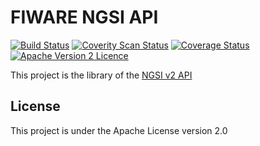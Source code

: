 # FIWARE NGSI API

[![Build Status](https://travis-ci.org/Orange-OpenSource/fiware-ngsi2-api.svg?branch=master)](https://travis-ci.org/Orange-OpenSource/fiware-ngsi2-api) [![Coverity Scan Status](https://scan.coverity.com/projects/7943/badge.svg)](https://scan.coverity.com/projects/7943) [![Coverage Status](https://coveralls.io/repos/github/Orange-OpenSource/fiware-ngsi2-api/badge.svg?branch=master)](https://coveralls.io/github/Orange-OpenSource/fiware-ngsi2-api?branch=master) [![Apache Version 2 Licence](https://img.shields.io/badge/License-Apache%20Version%202-blue.svg)](LICENSE.txt)

This project is the library of the [NGSI v2 API](http://telefonicaid.github.io/fiware-orion/api/v2/)

## License

This project is under the Apache License version 2.0 

